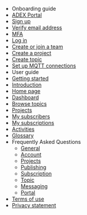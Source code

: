 *  Onboarding guide
  * [ADEX Portal](User%20Guide/ADEX%20Portal)
  * [Sign up](User%20Guide/Sign%20up)
  * [Verify email address](User%20Guide/Verify%20email%20address)
  * [MFA](User%20Guide/MFA)
  * [Log in](User%20Guide/Log%20in)
  * [Create or join a team](User%20Guide/Create%20or%20join%20a%20team)
  * [Create a project](User%20Guide/Create%20a%20project)
  * [Create topic](User%20Guide/Create%20topic)
  * [Set up MQTT connections](User%20Guide/Set%20up%20MQTT%20connections)
*  User guide
  * [Getting started](User%20Guide/Getting%20Started)
  * [Introduction](User%20Guide/Introduction)
  * [Home page](User%20Guide/Home%20Page)
  * [Dashboard](User%20Guide/Dashboard)
  * [Browse topics](User%20Guide/Browse%20Topic)
  * [Projects](User%20Guide/Projects)
  * [My subscribers](User%20Guide/My%20Subscribers)
  * [My subscriptions](User%20Guide/My%20Subscriptions)
  * [Activities](User%20Guide/Activities)
  * [Glossary](User%20Guide/Glossary)
* Frequently Asked Questions
  * [General](FAQs/General)
  * [Account](FAQs/Account)
  * [Projects](FAQs/Projects)
  * [Publishing](FAQs/Publishing)
  * [Subscription](FAQs/Subscription)
  * [Topic](FAQs/Topics)
  * [Messaging](FAQs/Messaging)
  * [Portal](FAQs/Portal)
* [Terms of use](Terms%20of%20Use/TOU)
* [Privacy statement](Privacy%20Statement/Privacy)
